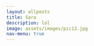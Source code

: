 ```yaml
---
layout: allposts
title: Sara
description: lol
image: assets/images/pic12.jpg
nav-menu: true
---
```


